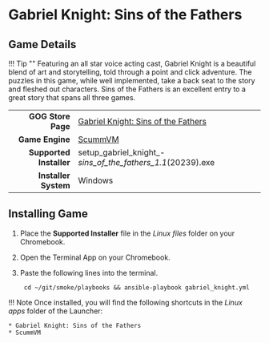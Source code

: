 # Gabriel Knight: Sins of the Fathers

## Game Details

!!! Tip ""
    Featuring an all star voice acting cast, Gabriel Knight is a beautiful blend of art and storytelling, told through a point and click adventure.  The puzzles in this game, while well implemented, take a back seat to the story and fleshed out characters.  Sins of the Fathers is an excellent entry to a great story that spans all three games.  

|  |  |
|--:|:--|
| **GOG Store Page** | [Gabriel Knight: Sins of the Fathers](https://www.gog.com/game/gabriel_knight_sins_of_the_fathers) |
| **Game Engine** | [ScummVM](https://www.scummvm.org/) |
| **Supported Installer** | setup_gabriel_knight_-_sins_of_the_fathers_1.1_(20239).exe |
| **Installer System** | Windows |

## Installing Game
1. Place the **Supported Installer** file in the *Linux files* folder on your Chromebook.
1. Open the Terminal App on your Chromebook.
1. Paste the following lines into the terminal.

        cd ~/git/smoke/playbooks && ansible-playbook gabriel_knight.yml

!!! Note
    Once installed, you will find the following shortcuts in the *Linux apps* folder of the Launcher:
    
    * Gabriel Knight: Sins of the Fathers
    * ScummVM